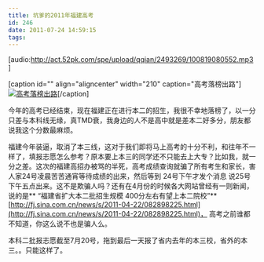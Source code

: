 ```yaml
---
title: 坑爹的2011年福建高考
id: 246
date: 2011-07-24 14:59:15
tags:
---
```


[audio:http://act.52pk.com/spe/upload/qqian/2493269/100819080552.mp3]

[caption id="" align="aligncenter" width="210" caption="高考落榜出路"][![高考落榜出路](http://img.maybe.asia/content/images/gaokaoluobang.jpg "高考落榜出路")](http://img.maybe.asia/content/images/gaokaoluobang.jpg)[/caption]

今年的高考已经结束，现在福建正在进行本二的招生，我很不幸地落榜了，以一分只差与本科线无缘，真TMD衰，我身边的人不是高中就是差本二好多分，朋友都说我这个分数最麻烦。<!--more-->

福建今年装逼，取消了本三线，这对于我们即将马上高考的十分不利，和往年不一样了，填报志愿怎么参考？原本要上本三的同学还不只能去上大专？比如我，就一分之差。这次的福建高招办被骂的半死，高考成绩查询就骗了所有考生和家长，害人家24号凌晨苦苦通宵等待成绩的出来，然后等到 24号下午才发个消息 说25号 下午五点出来。这不是欺骗人吗？还有在4月份的时候各大网站曾经有一则新闻，说的是** “福建省扩大本二批招生规模 400分左右有望上本二院校”**[http://fj.sina.com.cn/news/s/2011-04-22/082898225.html](http://fj.sina.com.cn/news/s/2011-04-22/082898225.html)， 高考之前谁都不知道，你这么说不也是骗人么。

本科二批报志愿截至7月20号，拖到最后一天报了省内去年的本三校，省外的本三。。只能这样了。